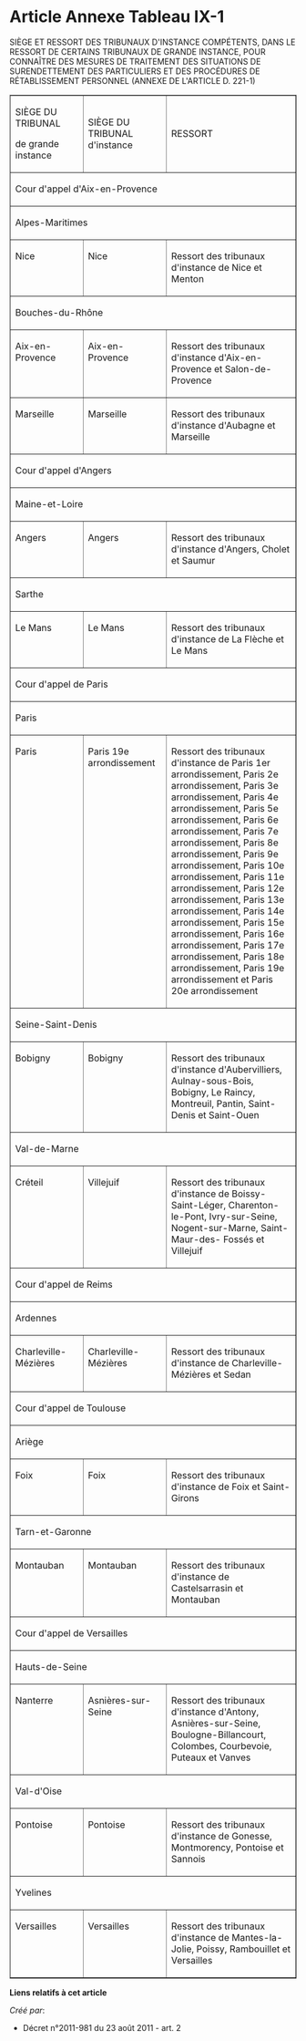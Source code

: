 # Article Annexe Tableau IX-1

SIÈGE ET RESSORT DES TRIBUNAUX D'INSTANCE COMPÉTENTS, DANS LE RESSORT DE CERTAINS TRIBUNAUX DE GRANDE INSTANCE, POUR
CONNAÎTRE DES MESURES DE TRAITEMENT DES SITUATIONS DE SURENDETTEMENT DES PARTICULIERS ET DES PROCÉDURES DE RÉTABLISSEMENT
PERSONNEL (ANNEXE DE L'ARTICLE D. 221-1)

<table align="center" width="720" cellspacing="0" border="1" cellpadding="0">
  <tbody>
    <tr>
      <td width="151">

SIÈGE DU TRIBUNAL

de grande instance

</td>
      <td width="151">

SIÈGE DU TRIBUNAL d'instance

</td>
      <td width="378">

RESSORT

</td>
    </tr>
    <tr>
      <td colspan="3" width="680">

Cour d'appel d'Aix-en-Provence

</td>
    </tr>
    <tr>
      <td width="680" colspan="3">

Alpes-Maritimes

</td>
    </tr>
    <tr>
      <td valign="top" width="151">

Nice 

</td>
      <td valign="top" width="151">

Nice 

</td>
      <td width="378" valign="top">

Ressort des tribunaux d'instance de Nice et Menton 

</td>
    </tr>
    <tr>
      <td width="680" colspan="3">

Bouches-du-Rhône

</td>
    </tr>
    <tr>
      <td valign="top" width="151">

Aix-en-Provence 

</td>
      <td valign="top" width="151">

Aix-en-Provence 

</td>
      <td valign="top" width="378">

Ressort des tribunaux d'instance d'Aix-en-Provence et Salon-de-Provence 

</td>
    </tr>
    <tr>
      <td valign="top" width="151">

Marseille 

</td>
      <td width="151" valign="top">

Marseille 

</td>
      <td valign="top" width="378">

Ressort des tribunaux d'instance d'Aubagne et Marseille 

</td>
    </tr>
    <tr>
      <td width="680" colspan="3">

Cour d'appel d'Angers

</td>
    </tr>
    <tr>
      <td colspan="3" width="680">

Maine-et-Loire

</td>
    </tr>
    <tr>
      <td valign="top" width="151">

Angers 

</td>
      <td width="151" valign="top">

Angers 

</td>
      <td valign="top" width="378">

Ressort des tribunaux d'instance d'Angers, Cholet et Saumur 

</td>
    </tr>
    <tr>
      <td colspan="3" width="680">

Sarthe

</td>
    </tr>
    <tr>
      <td valign="top" width="151">

Le Mans 

</td>
      <td valign="top" width="151">

Le Mans 

</td>
      <td width="378" valign="top">

Ressort des tribunaux d'instance de La Flèche et Le Mans 

</td>
    </tr>
    <tr>
      <td colspan="3" width="680">

Cour d'appel de Paris

</td>
    </tr>
    <tr>
      <td width="680" colspan="3">

Paris

</td>
    </tr>
    <tr>
      <td valign="top" width="151">

Paris 

</td>
      <td valign="top" width="151">

Paris 19e arrondissement 

</td>
      <td valign="top" width="378">

Ressort des tribunaux d'instance de Paris 1er arrondissement, Paris 2e arrondissement, Paris 3e arrondissement, Paris 4e
arrondissement, Paris 5e arrondissement, Paris 6e arrondissement, Paris 7e arrondissement, Paris 8e arrondissement, Paris 9e
arrondissement, Paris 10e arrondissement, Paris 11e arrondissement, Paris 12e arrondissement, Paris 13e arrondissement, Paris
14e arrondissement, Paris 15e arrondissement, Paris 16e arrondissement, Paris 17e arrondissement, Paris 18e arrondissement,
Paris 19e arrondissement et Paris 20e arrondissement 

</td>
    </tr>
    <tr>
      <td colspan="3" width="680">

Seine-Saint-Denis

</td>
    </tr>
    <tr>
      <td width="151" valign="top">

Bobigny 

</td>
      <td width="151" valign="top">

Bobigny 

</td>
      <td valign="top" width="378">

Ressort des tribunaux d'instance d'Aubervilliers, Aulnay-sous-Bois, Bobigny, Le Raincy, Montreuil, Pantin, Saint-Denis et
Saint-Ouen 

</td>
    </tr>
    <tr>
      <td width="680" colspan="3">

Val-de-Marne

</td>
    </tr>
    <tr>
      <td width="151" valign="top">

Créteil 

</td>
      <td valign="top" width="151">

Villejuif 

</td>
      <td width="378" valign="top">

Ressort des tribunaux d'instance de Boissy-Saint-Léger, Charenton-le-Pont, Ivry-sur-Seine, Nogent-sur-Marne, Saint-Maur-des-
Fossés et Villejuif 

</td>
    </tr>
    <tr>
      <td width="680" colspan="3">

Cour d'appel de Reims

</td>
    </tr>
    <tr>
      <td colspan="3" width="680">

Ardennes

</td>
    </tr>
    <tr>
      <td width="151" valign="top">

Charleville-Mézières 

</td>
      <td valign="top" width="151">

Charleville-Mézières 

</td>
      <td valign="top" width="378">

Ressort des tribunaux d'instance de Charleville-Mézières et Sedan 

</td>
    </tr>
    <tr>
      <td width="680" colspan="3">

Cour d'appel de Toulouse

</td>
    </tr>
    <tr>
      <td width="680" colspan="3">

Ariège

</td>
    </tr>
    <tr>
      <td width="151" valign="top">

Foix 

</td>
      <td width="151" valign="top">

Foix 

</td>
      <td width="378" valign="top">

Ressort des tribunaux d'instance de Foix et Saint-Girons 

</td>
    </tr>
    <tr>
      <td colspan="3" width="680">

Tarn-et-Garonne

</td>
    </tr>
    <tr>
      <td width="151" valign="top">

Montauban 

</td>
      <td width="151" valign="top">

Montauban 

</td>
      <td width="378" valign="top">

Ressort des tribunaux d'instance de Castelsarrasin et Montauban 

</td>
    </tr>
    <tr>
      <td colspan="3" width="680">

Cour d'appel de Versailles

</td>
    </tr>
    <tr>
      <td width="680" colspan="3">

Hauts-de-Seine

</td>
    </tr>
    <tr>
      <td width="151" valign="top">

Nanterre 

</td>
      <td width="151" valign="top">

Asnières-sur-Seine 

</td>
      <td width="378" valign="top">

Ressort des tribunaux d'instance d'Antony, Asnières-sur-Seine, Boulogne-Billancourt, Colombes, Courbevoie, Puteaux et Vanves 

</td>
    </tr>
    <tr>
      <td colspan="3" width="680">

Val-d'Oise

</td>
    </tr>
    <tr>
      <td valign="top" width="151">

Pontoise 

</td>
      <td valign="top" width="151">

Pontoise 

</td>
      <td valign="top" width="378">

Ressort des tribunaux d'instance de Gonesse, Montmorency, Pontoise et Sannois 

</td>
    </tr>
    <tr>
      <td width="680" colspan="3">

Yvelines

</td>
    </tr>
    <tr>
      <td width="151" valign="top">

Versailles 

</td>
      <td width="151" valign="top">

Versailles 

</td>
      <td width="378" valign="top">

Ressort des tribunaux d'instance de Mantes-la-Jolie, Poissy, Rambouillet et Versailles

</td>
    </tr>
  </tbody>
</table>

**Liens relatifs à cet article**

_Créé par_:

  - Décret n°2011-981 du 23 août 2011 - art. 2
